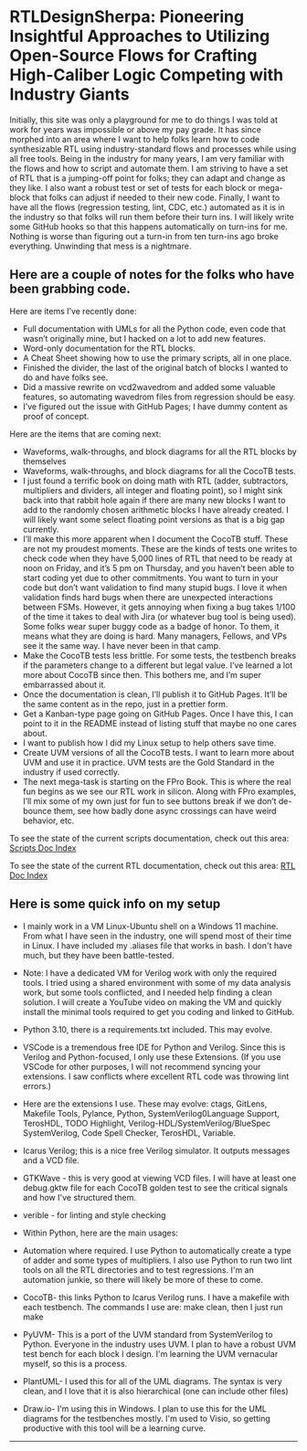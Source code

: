 # RTLDesignSherpa: Pioneering Insightful Approaches to Utilizing Open-Source Flows for Crafting High-Caliber Logic Competing with Industry Giants

Initially, this site was only a playground for me to do things I was told at work for years was impossible or above my pay grade. It has since morphed into an area where I want to help folks learn how to code synthesizable RTL using industry-standard flows and processes while using all free tools. Being in the industry for many years, I am very familiar with the flows and how to script and automate them. I am striving to have a set of RTL that is a jumping-off point for folks; they can adapt and change as they like. I also want a robust test or set of tests for each block or mega-block that folks can adjust if needed to their new code. Finally, I want to have all the flows (regression testing, lint, CDC, etc.) automated as it is in the industry so that folks will run them before their turn ins. I will likely write some GitHub hooks so that this happens automatically on turn-ins for me. Nothing is worse than figuring out a turn-in from ten turn-ins ago broke everything. Unwinding that mess is a nightmare.

## Here are a couple of notes for the folks who have been grabbing code.

Here are items I’ve recently done:

-   Full documentation with UMLs for all the Python code, even code that wasn’t originally mine, but I hacked on a lot to add new features.
-   Word-only documentation for the RTL blocks.
-   A Cheat Sheet showing how to use the primary scripts, all in one place.
-   Finished the divider, the last of the original batch of blocks I wanted to do and have folks see.
-   Did a massive rewrite on vcd2wavedrom and added some valuable features, so automating wavedrom files from regression should be easy.
-   I’ve figured out the issue with GitHub Pages; I have dummy content as proof of concept.

Here are the items that are coming next:

-   Waveforms, walk-throughs, and block diagrams for all the RTL blocks by themselves
-   Waveforms, walk-throughs, and block diagrams for all the CocoTB tests.
-   I just found a terrific book on doing math with RTL (adder, subtractors, multipliers and dividers, all integer and floating point), so I might sink back into that rabbit hole again if there are many new blocks I want to add to the randomly chosen arithmetic blocks I have already created. I will likely want some select floating point versions as that is a big gap currently.
-   I’ll make this more apparent when I document the CocoTB stuff. These are not my proudest moments. These are the kinds of tests one writes to check code when they have 5,000 lines of RTL that need to be ready at noon on Friday, and it’s 5 pm on Thursday, and you haven’t been able to start coding yet due to other commitments. You want to turn in your code but don’t want validation to find many stupid bugs. I love it when validation finds hard bugs when there are unexpected interactions between FSMs. However, it gets annoying when fixing a bug takes 1/100 of the time it takes to deal with Jira (or whatever bug tool is being used). Some folks wear super buggy code as a badge of honor. To them, it means what they are doing is hard. Many managers, Fellows, and VPs see it the same way. I have never been in that camp.
-   Make the CocoTB tests less brittle. For some tests, the testbench breaks if the parameters change to a different but legal value. I’ve learned a lot more about CocoTB since then. This bothers me, and I’m super embarrassed about it.
-   Once the documentation is clean, I’ll publish it to GitHub Pages. It’ll be the same content as in the repo, just in a prettier form.
-   Get a Kanban-type page going on GitHub Pages. Once I have this, I can point to it in the README instead of listing stuff that maybe no one cares about.
-   I want to publish how I did my Linux setup to help others save time.
-   Create UVM versions of all the CocoTB tests. I want to learn more about UVM and use it in practice. UVM tests are the Gold Standard in the industry if used correctly.
-   The next mega-task is starting on the FPro Book. This is where the real fun begins as we see our RTL work in silicon. Along with FPro examples, I’ll mix some of my own just for fun to see buttons break if we don’t de-bounce them, see how badly done async crossings can have weird behavior, etc.

To see the state of the current scripts documentation, check out this area: [Scripts Doc Index](file:///C:\Users\Sean%20Galloway\OneDrive\Documents\rtldesignsherpa_mark_down\docs\mark_down\scripts\index.md)

To see the state of the current RTL documentation, check out this area: [RTL Doc Index](file:///C:\Users\Sean%20Galloway\OneDrive\Documents\rtldesignsherpa_mark_down\docs\mark_down\rtl\index.md)

## Here is some quick info on my setup

- I mainly work in a VM Linux-Ubuntu shell on a Windows 11 machine. From what I have seen in the industry, one will spend most of their time in Linux. I have included my .aliases file that works in bash. I don't have much, but they have been battle-tested.

- Note: I have a dedicated VM for Verilog work with only the required tools. I tried using a shared environment with some of my data analysis work, but some tools conflicted, and I needed help finding a clean solution. I will create a YouTube video on making the VM and quickly install the minimal tools required to get you coding and linked to GitHub.

- Python 3.10, there is a requirements.txt included. This may evolve.

- VSCode is a tremendous free IDE for Python and Verilog. Since this is Verilog and Python-focused, I only use these Extensions. (If you use VSCode for other purposes, I will not recommend syncing your extensions. I saw conflicts where excellent RTL code was throwing lint errors.)

- Here are the extensions I use. These may evolve: ctags, GitLens, Makefile Tools, Pylance, Python, SystemVerilog0Language Support, TerosHDL, TODO Highlight, Verilog-HDL/SystemVerilog/BlueSpec SystemVerilog, Code Spell Checker, TerosHDL, Variable.

- Icarus Verilog; this is a nice free Verilog simulator. It outputs messages and a VCD file.

- GTKWave - this is very good at viewing VCD files. I will have at least one debug.gktw file for each CocoTB golden test to see the critical signals and how I've structured them.

- verible - for linting and style checking

- Within Python, here are the main usages:

- Automation where required. I use Python to automatically create a type of adder and some types of multipliers. I also use Python to run two lint tools on all the RTL directories and to test regressions. I'm an automation junkie, so there will likely be more of these to come.

- CocoTB- this links Python to Icarus Verilog runs. I have a makefile with each testbench. The commands I use are: make clean, then I just run make

- PyUVM- This is a port of the UVM standard from SystemVerilog to Python. Everyone in the industry uses UVM. I plan to have a robust UVM test bench for each block I design. I'm learning the UVM vernacular myself, so this is a process.

- PlantUML- I used this for all of the UML diagrams. The syntax is very clean, and I love that it is also hierarchical (one can include other files)

- Draw.io- I'm using this in Windows. I plan to use this for the UML diagrams for the testbenches mostly. I'm used to Visio, so getting productive with this tool will be a learning curve.

----------
